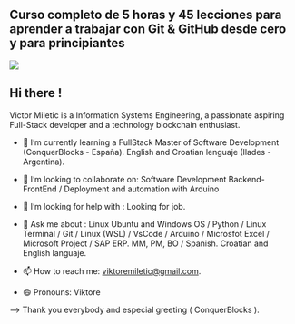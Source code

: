 ## Curso completo de 5 horas y 45 lecciones para aprender a trabajar con Git & GitHub desde cero y para principiantes
![](./Media/header.jpg)

## Hi there !

Victor Miletic is a Information Systems Engineering, a passionate aspiring Full-Stack developer and a technology blockchain enthusiast.

- 🌱 I’m currently learning a FullStack Master of Software Development (ConquerBlocks - España). English and Croatian lenguaje (Ilades - Argentina).
   
- 👯 I’m looking to collaborate on: Software Development Backend-FrontEnd / Deployment and automation with Arduino
  
- 🤔 I’m looking for help with : Looking for job.
  
- 💬 Ask me about : Linux Ubuntu and Windows OS / Python / Linux Terminal / Git / Linux (WSL) / VsCode / Arduino / Microsfot Excel / Microsoft Project / SAP ERP. MM, PM, BO / Spanish. Croatian and English languaje.
  
- 📫 How to reach me: viktoremiletic@gmail.com.
  
- 😄 Pronouns: Viktore
  
--> Thank you everybody and especial greeting ( ConquerBlocks ).
